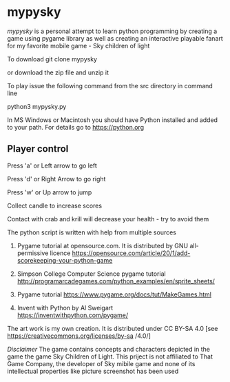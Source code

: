 # mypysky 

*mypysky* is a personal attempt to learn python programming by creating a game using pygame library as well as creating an interactive playable fanart for my favorite mobile game - Sky children of light 


To download git clone mypysky 
 
or download  the zip file and unzip it 

To play  issue the following command from the src directory in command line 

python3 mypysky.py

In MS Windows or Macintosh you should have Python installed and added to your path. 
For details  go to https://python.org 

## Player control 

Press 'a' or Left arrow to go left 

Press 'd' or Right Arrow to go right

Press 'w' or Up arrow to jump

Collect candle to increase scores 

Contact with crab and krill will decrease your health - try to avoid them 


The python script is written with help from multiple sources


1. Pygame tutorial at opensource.com. It is distributed by GNU all-permissive licence <https://opensource.com/article/20/1/add-scorekeeping-your-python-game>

2. Simpson College Computer Science pygame tutorial <http://programarcadegames.com/python_examples/en/sprite_sheets/>

3. Pygame tutorial <https://www.pygame.org/docs/tut/MakeGames.html>

4. Invent with Python by Al Sweigart <https://inventwithpython.com/pygame/> 


The art work is my own creation. It is distributed under CC BY-SA 4.0 [see https://creativecommons.org/licenses/by-sa 
/4.0/] 

_Disclaimer_  The  game contains concepts and  characters depicted in the game the game Sky Children of Light. This priject is not affiliated to That Game  Company, the developer of Sky mibile game and none of its intellectual properties like  picture screenshot has been used 

